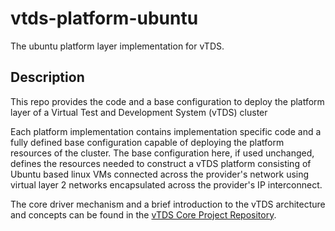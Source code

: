 # vtds-platform-ubuntu

The ubuntu platform layer implementation for vTDS.

## Description

This repo provides the code and a base configuration to deploy the
platform layer of a Virtual Test and Development System (vTDS) cluster

Each platform implementation contains implementation specific code and
a fully defined base configuration capable of deploying the platform
resources of the cluster. The base configuration here, if used
unchanged, defines the resources needed to construct a vTDS platform
consisting of Ubuntu based linux VMs connected across the provider's
network using virtual layer 2 networks encapsulated across the
provider's IP interconnect.

The core driver mechanism and a brief introduction to the vTDS
architecture and concepts can be found in the [vTDS Core Project
Repository](https://github.com/Cray-HPE/vtds-core/tree/main).
